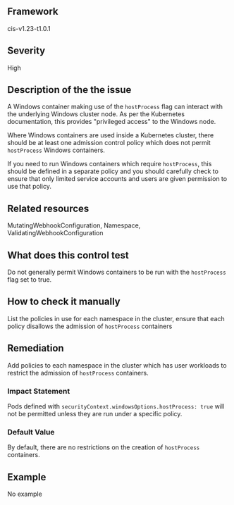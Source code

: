## Framework
cis-v1.23-t1.0.1
 
## Severity
High

## Description of the the issue
A Windows container making use of the `hostProcess` flag can interact with the underlying Windows cluster node. As per the Kubernetes documentation, this provides "privileged access" to the Windows node.

 Where Windows containers are used inside a Kubernetes cluster, there should be at least one admission control policy which does not permit `hostProcess` Windows containers.

 If you need to run Windows containers which require `hostProcess`, this should be defined in a separate policy and you should carefully check to ensure that only limited service accounts and users are given permission to use that policy.
 
## Related resources
MutatingWebhookConfiguration, Namespace, ValidatingWebhookConfiguration
 
## What does this control test
Do not generally permit Windows containers to be run with the `hostProcess` flag set to true.
 
## How to check it manually
List the policies in use for each namespace in the cluster, ensure that each policy disallows the admission of `hostProcess` containers
## Remediation
Add policies to each namespace in the cluster which has user workloads to restrict the admission of `hostProcess` containers.
 
### Impact Statement
Pods defined with `securityContext.windowsOptions.hostProcess: true` will not be permitted unless they are run under a specific policy.
### Default Value
By default, there are no restrictions on the creation of `hostProcess` containers.
## Example
No example
